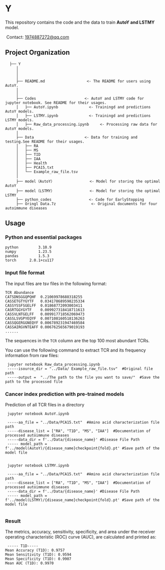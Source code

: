 # Y

This repository contains the code and the data to train **AutoY and LSTMY** model.

​    Contact: 1974887272@qq.com
## Project Organization
      ├── Y                     
         │
         │
         │     
         ├── README.md                   <- The README for users using AutoY.
         │
         │
         ├── Codes                      <- AutoY and LSTMY code for jupyter notebook. See README for their usages.
         │   ├── AutoY.ipynb              <- Trainingd and predictions AutoY models.
         │   ├── LSTMY.ipynb              <- Trainingd and predictions LSTMY models. 
         │   ├── Raw_data_processing.ipynb     <- Processing raw data for AutoY models.
         │
         ├── Data                       <- Data for training and testing.See README for their usages.
         │   ├── RA
         │   ├── MS                   
         │   ├── TID                     
         │   ├── IAA                   
         │   ├── Health   
         │   ├── PCA15.txt  
         │   └── Example_raw_file.tsv        
         │
         ├── model（AutoY）                <- Model for storing the optimal AutoY  
         ├── model（LSTMY）                <- Model for storing the optimal LSTMY    
         ├── python_codes                 <- Code for EarlyStopping    
         ├── Oringl Data.7z                <- Original documents for four autoimmune diseases    
       
             

## Usage

### Python and essential packages

```
python         3.10.9
numpy          1.23.5
pandas         1.5.3
torch      2.0.1+cu117
```

### Input file format

The input files are tsv files in the following format:

```
TCR	Abundance
CATSDNSGGQPQHF	0.21069978688318255
CASSETGTYGYTF	0.034178689598235334
CASSYSSFSGELFF	0.01868772093003411
CASRTGGYGYTF	0.009927318418711613
CASSVLNTGELFF	0.009917718562069473
CASSLSVGPYEQYF	0.007108160518136263
CASSQGERGGNEQYF	0.006789231947469584
CASSAIRGVNTEAFF	0.006762565679019193
......
```

The sequences in the `TCR` column are the top 100 most abundant TCRs.

You can use the following command to extract TCR and its frequency information from raw files:

```
 jupyter notebook Raw_data_processing.ipynb 
 -----isource_dir = "../Data/ Example_raw_file.tsv"  #Original file path
 -----output =  "../The path to the file you want to save/"  #Save the path to the processed file
```

### Cancer index prediction with pre-trained models

Prediction of all TCR files in a directory

```
 jupyter notebook AutoY.ipynb 
 
 -----aa_file = "../Data/PCA15.txt"  #Amino acid characterization file path
 -----disease_list = ["RA", "T1D", "MS", "IAA"]  #Documentation of processed autoimmune diseases
 -----data_dir = f'../Data/{disease_name}' #Disease File Path
 ----- model_path = f'../model(AutoY)/{disease_name}checkpoint{fold}.pt' #Save path of the model file
 
```
```
 jupyter notebook LSTMY.ipynb 
 
 -----aa_file = "../Data/PCA15.txt"  #Amino acid characterization file path
 -----disease_list = ["RA", "T1D", "MS", "IAA"]  #Documentation of processed autoimmune diseases
 -----data_dir = f'../Data/{disease_name}' #Disease File Path
 ----- model_path = f'../model(LSTMY)/{disease_name}checkpoint{fold}.pt' #Save path of the model file
 
```
### Result

The metrics, accuracy, sensitivity, specificity, and area under the receiver operating characteristic (ROC) curve (AUC), are calculated and printed as:
``` 
 ----- T1D-----
Mean Accuracy (T1D): 0.9757
Mean Sensitivity (T1D): 0.9594
Mean Specificity (T1D): 0.9907
Mean AUC (T1D): 0.9970

```



